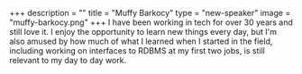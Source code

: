 +++
description = ""
title = "Muffy Barkocy"
type = "new-speaker"
image = "muffy-barkocy.png"
+++
I have been working in tech for over 30 years and still love it. I enjoy the opportunity to learn new things every day, but I'm also amused by how much of what I learned when I started in the field, including working on interfaces to RDBMS at my first two jobs, is still relevant to my day to day work.